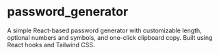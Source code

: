 # password_generator
A simple React-based password generator with customizable length, optional numbers and symbols, and one-click clipboard copy. Built using React hooks and Tailwind CSS.
